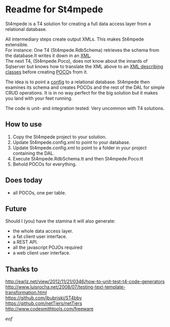 # Readme for St4mpede

St4mpede is a T4 solution for creating a full data access layer from a relational database.

All intermediary steps create output XMLs. This makes St4mpede extensible.  
For instance: One T4 (St4mpede.RdbSchema) retrieves the schema from the database.It writes it down in an [XML](//github.com/LosManos/St4mpede/blob/master/St4mpede/St4mpede/RdbSchema/St4mpede.RdbSchema.xml).  
The next T4, (St4mpede.Poco), does not know about the innards of Sqlserver but knows how to translate the XML above to an [XML describing classes](https://github.com/LosManos/St4mpede/blob/master/St4mpede/St4mpede/Poco/PocoGenerator.xml) before creating   [POCO](//github.com/LosManos/St4mpede/tree/master/TheDAL/Poco)s from it. 

The idea is to point a [config](//github.com/LosManos/St4mpede/blob/master/St4mpede/St4mpede/St4mpede.config.xml) to a relational database. St4mpede then examines its schema and creates POCOs and the rest of the DAL for simple CRUD operations. It is in no way perfect for the big solution but it makes you land with your feet running.

The code is unit- and integration tested. Very uncommon with T4 solutions.  

## How to use

1) Copy the St4mpede project to your solution.  
2) Update St4mpede.config.xml to point to your database.  
3) Update St4mpede.config.xml to point to a folder in your project containing the DAL.  
4) Execute St4mpede.RdbSchema.tt and then St4mpede.Poco.tt  
5) Behold POCOs for everything.

## Does today

* all POCOs, one per table.

## Future

Should I (you) have the stamina it will also generate:
* the whole data access layer.  
* a fat client user interface.  
* a REST API.  
* all the javascript POJOs required
* a web client user interface.

## Thanks to
http://earlz.net/view/2012/11/21/0346/how-to-unit-test-t4-code-generators  
http://www.luisrocha.net/2008/07/testing-text-template-transformation.html  
https://github.com/jbubriski/ST4bby  
https://github.com/netTiers/netTiers  
http://www.codesmithtools.com/freeware  

*eof*
